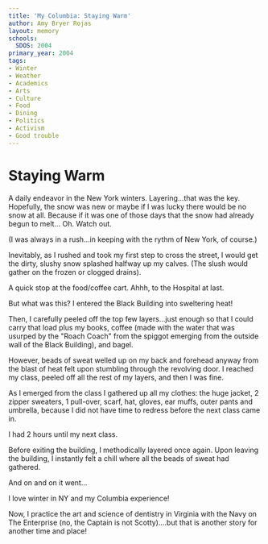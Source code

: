 ```yaml
---
title: 'My Columbia: Staying Warm'
author: Amy Bryer Rojas
layout: memory
schools:
  SDOS: 2004
primary_year: 2004
tags:
- Winter
- Weather
- Academics
- Arts
- Culture
- Food
- Dining
- Politics
- Activism
- Good trouble
---
```

# Staying Warm

A daily endeavor in the New York winters. Layering...that was the key. Hopefully, the snow was new or maybe if I was lucky there would be no snow at all. Because if it was one of those days that the snow had already begun to melt... Oh. Watch out.

(I was always in a rush...in keeping with the rythm of New York, of course.)

Inevitably, as I rushed and took my first step to cross the street, I would get the dirty, slushy snow splashed halfway up my calves.  (The slush would gather on the frozen or clogged drains).

A quick stop at the food/coffee cart. Ahhh, to the Hospital at last.

But what was this? I entered the Black Building into sweltering heat!

Then, I carefully peeled off the top few layers...just enough so that I could carry that load plus my books, coffee (made with the water that was usurped by the "Roach Coach" from the spiggot emerging from the outside wall of the Black Building), and bagel.

However, beads of sweat welled up on my back and forehead anyway from the blast of heat felt upon stumbling through the revolving door. I reached my class, peeled off all the rest of my layers, and then I was fine.

As I emerged from the class I gathered up all my clothes: the huge jacket, 2 zipper sweaters, 1 pull-over, scarf, hat, gloves, ear muffs, outer pants and umbrella, because I did not have time to redress before the next class came in.

I had 2 hours until my next class.

Before exiting the building, I methodically layered once again. Upon leaving the building, I instantly felt a chill where all the beads of sweat had gathered.

And on and on it went...

I love winter in NY and my Columbia experience!

Now, I practice the art and science of dentistry in Virginia with the Navy on The Enterprise (no, the Captain is not Scotty)....but that is another story for another time and place!
